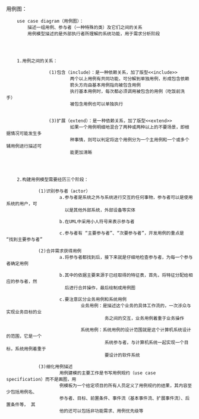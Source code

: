 用例图：



		use case diagram（用例图）：
			描述一组用例、参与者（一种特殊的类）及它们之间的关系
			用例模型描述的是外部执行者所理解的系统功能，用于需求分析阶段




		1.用例之间的关系：

					(1)包含（include）：是一种依赖关系，加了版型<<include>>
							两个以上用例有共同功能，可分解到单独用例，形成包含依赖
							箭头方向由基本用例指向被包含用例
							执行基本用例时，每次都必须调用被包含的用例（吃饭前洗手）
							被包含用例也可以单独执行


					(3)扩展（extend）：是一种依赖关系，加了版型<<extend>>
							如果一个用例明细地混合了两种或两种以上的不要场景，即根据情况可能发生多
							种事情，则可以判定将这个用例分为一个主用例和一个或多个辅用例进行描述可
							能更加清晰




		2.构建用例模型需要经历三个阶段：

				(1)识别参与者（actor）
						a.参与者是系统之外与系统进行交互的任何事物，参与者可以是使用系统的用户，可
						  以是其他外部系统，外部设备等实体

						b.在UML中采用小人符号来表示参与者

						c.参与者有 “主要参与者”、“次要参与者”，开发用例的重点是 “找到主要参与者”

				(2)合并需求获得用例
						a.将参与者都找到后，接下来就是仔细地检查参与者，为每一个参与者确定用例

						b.其中的依据主要来源于已经取得的特征表，首先，将特征分配给相应的参与者，然
						  后进行合并操作，最后绘制成用例图

						c.要注意区分业务用例和系统用例
								业务用例：是描述这个业务的具体工作流的，一次涉众与实现业务目标的业
										 务之间的交互，业务用例着重于业务操作

								系统用例：系统用例的设计范围就是这个计算机系统设计的范围，它是一个
										 系统参与者，与计算机系统一起实现一个目标，系统用例着重于
										 要设计的软件系统

				(3)细化用例描述
						用例建模的主要工作是书写用例规约（use case specification）而不是画图，用
						例模板为一个给定项目的所有人员定义了用例规约的结果，其内容至少包括用例名、
						参与者、目标、前置条件、事件流（基本事件流、扩展事件流）、后置条件等， 其
						他的还可以包括非功能需求、用例优先级等